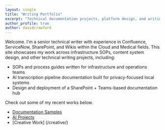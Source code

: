 ```yaml
---
layout: single
title: "Writing Portfolio"
excerpt: "Technical documentation projects, platform design, and writing systems focused on AI, cloud infrastructure, and internal tooling."
author_profile: true
author: davidcrawford
---
```


Welcome. I'm a senior technical writer with experience in Confluence, ServiceNow, SharePoint, and Wikis within the Cloud and Medical fields. This site showcases my work across infrastructure SOPs, content system design, and other technical writing projects, including:
- SOPs and process guides written for infrastructure and operations teams
- AI transcription pipeline documentation built for privacy-focused local systems
- Design and deployment of a SharePoint + Teams-based documentation hub

Check out some of my recent works below.

- [Documentation Samples](/samples/)
- [AI Projects](/projects/)
- [Creative Work] (/creative/)
